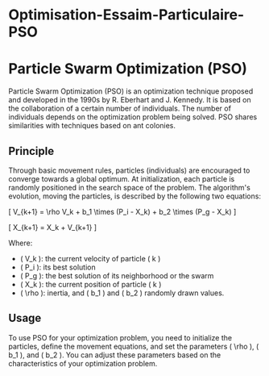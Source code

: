 # Optimisation-Essaim-Particulaire-PSO
# Particle Swarm Optimization (PSO)

Particle Swarm Optimization (PSO) is an optimization technique proposed and developed in the 1990s by R. Eberhart and J. Kennedy. It is based on the collaboration of a certain number of individuals. The number of individuals depends on the optimization problem being solved. PSO shares similarities with techniques based on ant colonies.

## Principle

Through basic movement rules, particles (individuals) are encouraged to converge towards a global optimum. At initialization, each particle is randomly positioned in the search space of the problem. The algorithm's evolution, moving the particles, is described by the following two equations:

\[
V_{k+1} = \rho V_k + b_1 \times (P_i - X_k) + b_2 \times (P_g - X_k)
\]

\[
X_{k+1} = X_k + V_{k+1}
\]


Where:
- \( V_k \): the current velocity of particle \( k \)
- \( P_i \): its best solution
- \( P_g \): the best solution of its neighborhood or the swarm
- \( X_k \): the current position of particle \( k \)
- \( \rho \): inertia, and \( b_1 \) and \( b_2 \) randomly drawn values.

## Usage

To use PSO for your optimization problem, you need to initialize the particles, define the movement equations, and set the parameters \( \rho \), \( b_1 \), and \( b_2 \). You can adjust these parameters based on the characteristics of your optimization problem.
